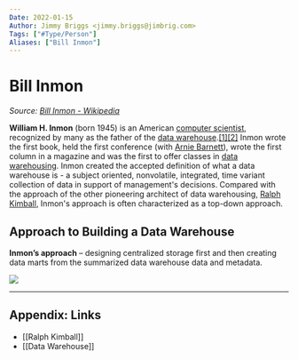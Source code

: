 ```yaml
---
Date: 2022-01-15
Author: Jimmy Briggs <jimmy.briggs@jimbrig.com>
Tags: ["#Type/Person"]
Aliases: ["Bill Inmon"]
---
```


# Bill Inmon

*Source: [Bill Inmon - Wikipedia](https://en.wikipedia.org/wiki/Bill_Inmon)*

**William H. Inmon** (born 1945) is an American [computer scientist](https://en.wikipedia.org/wiki/Computer_scientist "Computer scientist"), recognized by many as the father of the [data warehouse](https://en.wikipedia.org/wiki/Data_warehouse "Data warehouse").[[1]](https://en.wikipedia.org/wiki/Bill_Inmon#cite_note-1)[[2]](https://en.wikipedia.org/wiki/Bill_Inmon#cite_note-2) Inmon wrote the first book, held the first conference (with [Arnie Barnett](https://en.wikipedia.org/w/index.php?title=Arnie_Barnett&action=edit&redlink=1 "Arnie Barnett (page does not exist)")), wrote the first column in a magazine and was the first to offer classes in [data warehousing](https://en.wikipedia.org/wiki/Data_warehousing "Data warehousing"). Inmon created the accepted definition of what a data warehouse is - a subject oriented, nonvolatile, integrated, time variant collection of data in support of management's decisions. Compared with the approach of the other pioneering architect of data warehousing, [Ralph Kimball](https://en.wikipedia.org/wiki/Ralph_Kimball "Ralph Kimball"), Inmon's approach is often characterized as a top-down approach.


## Approach to Building a Data Warehouse

**Inmon’s approach** – designing centralized storage first and then creating data marts from the summarized data warehouse data and metadata.

![](https://i.imgur.com/vrMCli0.png)

***

## Appendix: Links

- [[Ralph Kimball]]
- [[Data Warehouse]]

